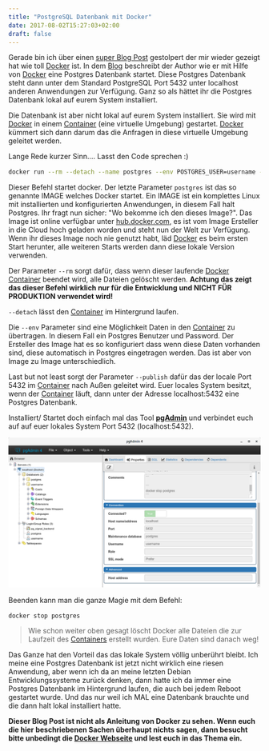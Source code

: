 ```yaml
---
title: "PostgreSQL Datenbank mit Docker"
date: 2017-08-02T15:27:03+02:00
draft: false
---
```


Gerade bin ich über einen [super Blog Post][blog] gestolpert der mir wieder gezeigt hat wie toll [Docker][docker] ist.
In dem [Blog][blog] beschreibt der Author wie er mit Hilfe von [Docker][docker] eine Postgres Datenbank startet. Diese Postgres Datenbank steht dann unter dem Standard PostgreSQL Port 5432 unter localhost anderen Anwendungen zur Verfügung. Ganz so als hättet ihr die Postgres Datenbank lokal auf eurem System installiert.

Die Datenbank ist aber nicht lokal auf eurem System installiert. Sie wird mit [Docker][docker] in einem [Container][docker-container] (eine virtuelle Umgebung) gestartet. [Docker][docker] kümmert sich dann darum das die Anfragen in diese virtuelle Umgebung geleitet werden.

Lange Rede kurzer Sinn.... Lasst den Code sprechen :)

```bash
docker run --rm --detach --name postgres --env POSTGRES_USER=username --env POSTGRES_PASSWORD=password --publish 127.0.0.1:5432:5432 postgres
```
Dieser Befehl startet docker. Der letzte Parameter `postgres` ist das so genannte IMAGE welches Docker startet. Ein IMAGE ist ein komplettes Linux mit installierten und konfigurierten Anwendungen, in diesem Fall halt Postgres. Ihr fragt nun sicher: "Wo bekomme ich den dieses Image?". Das Image ist online verfügbar unter [hub.docker.com][hub], es ist vom Image Ersteller in die Cloud hoch geladen worden und steht nun der Welt zur Verfügung. 
Wenn ihr dieses Image noch nie genutzt habt, läd [Docker][docker] es beim ersten Start herunter, alle weiteren Starts werden dann diese lokale Version verwenden.

Der Parameter `--rm` sorgt dafür, dass wenn dieser laufende [Docker][docker] [Container][docker-container] beendet wird, alle Dateien gelöscht werden. **Achtung das zeigt das dieser Befehl wirklich nur für die Entwicklung und NICHT FÜR PRODUKTION verwendet wird!**

`--detach` lässt den [Container][docker-container] im Hintergrund laufen.

Die `--env` Parameter sind eine Möglichkeit Daten in den [Container][docker-container] zu übertragen. In diesem Fall ein Postgres Benutzer und Password. Der Ersteller des Image hat es so konfiguriert dass wenn diese Daten vorhanden sind, diese automatisch in Postgres eingetragen werden. Das ist aber von Image zu Image unterschiedlich.

Last but not least sorgt der Parameter `--publish` dafür das der locale Port 5432 im [Container][docker-container] nach Außen geleitet wird. Euer locales System besitzt, wenn der [Container][docker-container] läuft, dann unter der Adresse localhost:5432 eine Postgres Datenbank.

Installiert/ Startet doch einfach mal das Tool [**pgAdmin**][pgadmin] und verbindet euch auf auf euer lokales System Port 5432 (localhost:5432).

[!["Example Konfiguration pgAdmin"](./pgadmin.png)](./pgadmin.png)

Beenden kann man die ganze Magie mit dem Befehl:

```bash
docker stop postgres
```

> Wie schon weiter oben gesagt löscht Docker alle Dateien die zur Laufzeit des [Containers][docker-container] erstellt wurden. Eure Daten sind danach weg!

Das Ganze hat den Vorteil das das lokale System völlig unberührt bleibt. Ich meine eine Postgres Datenbank ist jetzt nicht wirklich eine riesen Anwendung, aber wenn ich da an meine letzten Debian Entwicklungssysteme zurück denken, dann hatte ich da immer eine Postgres Datenbank im Hintergrund laufen, die auch bei jedem Reboot gestartet wurde. Und das nur weil ich MAL eine Datenbank brauchte und die dann halt lokal installiert hatte.

**Dieser Blog Post ist nicht als Anleitung von Docker zu sehen. Wenn euch die hier beschriebenen Sachen überhaupt nichts sagen, dann besucht bitte unbedingt die [Docker Webseite][docker] und lest euch in das Thema ein.**


[blog]: https://medium.com/@Buys/grokking-diesel-652cb8886a63
[docker]: https://www.docker.com/what-container
[docker-container]: https://www.docker.com/what-container
[pgadmin]: https://www.pgadmin.org/
[hub]: https://hub.docker.com/_/postgres/
